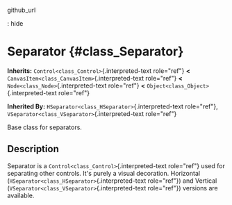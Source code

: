 github\_url

:   hide

Separator {#class_Separator}
=========

**Inherits:** `Control<class_Control>`{.interpreted-text role="ref"}
**\<** `CanvasItem<class_CanvasItem>`{.interpreted-text role="ref"}
**\<** `Node<class_Node>`{.interpreted-text role="ref"} **\<**
`Object<class_Object>`{.interpreted-text role="ref"}

**Inherited By:** `HSeparator<class_HSeparator>`{.interpreted-text
role="ref"}, `VSeparator<class_VSeparator>`{.interpreted-text
role="ref"}

Base class for separators.

Description
-----------

Separator is a `Control<class_Control>`{.interpreted-text role="ref"}
used for separating other controls. It\'s purely a visual decoration.
Horizontal (`HSeparator<class_HSeparator>`{.interpreted-text
role="ref"}) and Vertical
(`VSeparator<class_VSeparator>`{.interpreted-text role="ref"}) versions
are available.
